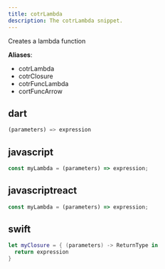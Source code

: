 ```yaml
---
title: cotrLambda
description: The cotrLambda snippet.
---
```


Creates a lambda function

**Aliases**:
- cotrLambda
- cotrClosure
- cotrFuncLambda
- cortFuncArrow

## dart
```dart
(parameters) => expression
```

## javascript
```javascript
const myLambda = (parameters) => expression;
```

## javascriptreact
```javascriptreact
const myLambda = (parameters) => expression;
```

## swift
```swift
let myClosure = { (parameters) -> ReturnType in
  return expression
}
```

